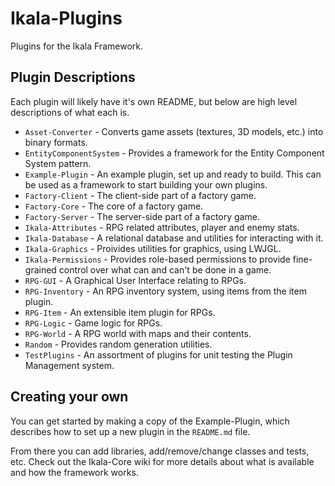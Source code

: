 # Ikala-Plugins

Plugins for the Ikala Framework.

## Plugin Descriptions

Each plugin will likely have it's own README, but below are high level descriptions of what each is.

* `Asset-Converter` - Converts game assets (textures, 3D models, etc.) into binary formats.
* `EntityComponentSystem` - Provides a framework for the Entity Component System pattern.
* `Example-Plugin` - An example plugin, set up and ready to build. This can be used as a framework to start building your own plugins.
* `Factory-Client` - The client-side part of a factory game.
* `Factory-Core` - The core of a factory game.
* `Factory-Server` - The server-side part of a factory game.
* `Ikala-Attributes` - RPG related attributes, player and enemy stats.
* `Ikala-Database` - A relational database and utilities for interacting with it.
* `Ikala-Graphics` - Proivides utilities for graphics, using LWJGL.
* `Ikala-Permissions` - Provides role-based permissions to provide fine-grained control over what can and can't be done in a game.
* `RPG-GUI` - A Graphical User Interface relating to RPGs.
* `RPG-Inventory` - An RPG inventory system, using items from the item plugin.
* `RPG-Item` - An extensible item plugin for RPGs.
* `RPG-Logic` - Game logic for RPGs.
* `RPG-World` - A RPG world with maps and their contents.
* `Random` - Provides random generation utilities.
* `TestPlugins` - An assortment of plugins for unit testing the Plugin Management system.

## Creating your own

You can get started by making a copy of the Example-Plugin, which describes how to set up a new plugin in the `README.md` file.

From there you can add libraries, add/remove/change classes and tests, etc. Check out the Ikala-Core wiki for more details about what is available and how the framework works.
